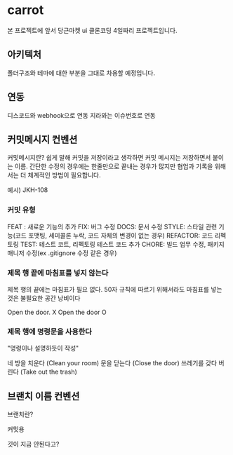 # carrot

본 프로젝트에 앞서 당근마켓 ui 클론코딩 4일짜리 프로젝트입니다.

## 아키텍처

폴더구조와 테마에 대한 부분을 그대로 차용할 예정입니다.

## 연동

디스코드와 webhook으로 연동
지라와는 이슈번호로 연동

## 커밋메시지 컨벤션

커밋메시지란?
쉽게 말해 커밋을 저장이라고 생각하면 커밋 메시지는 저장하면서 붙이는 이름.
간단한 수정의 경우에는 한줄만으로 끝내는 경우가 많지만 협업과 기록을 위해서는 더 체계적인 방법이 필요합니다.

예시)
JKH-108

### 커밋 유형

FEAT : 새로운 기능의 추가
FIX: 버그 수정
DOCS: 문서 수정
STYLE: 스타일 관련 기능(코드 포맷팅, 세미콜론 누락, 코드 자체의 변경이 없는 경우)
REFACTOR: 코드 리펙토링
TEST: 테스트 코트, 리펙토링 테스트 코드 추가
CHORE: 빌드 업무 수정, 패키지 매니저 수정(ex .gitignore 수정 같은 경우)

### 제목 행 끝에 마침표를 넣지 않는다

제목 행의 끝에는 마침표가 필요 없다. 50자 규칙에 따르기 위해서라도 마침표를 넣는 것은 불필요한 공간 낭비이다

Open the door. X
Open the door O

### 제목 행에 명령문을 사용한다

"명령이나 설명하듯이 작성"

네 방을 치운다 (Clean your room)
문을 닫는다 (Close the door)
쓰레기를 갖다 버린다 (Take out the trash)

## 브랜치 이름 컨벤션

브랜치란?

커밋용

깃이 지금 안된다고?
